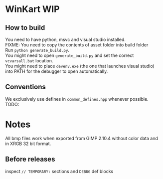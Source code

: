 # WinKart WIP

## How to build

You need to have python, msvc and visual studio installed.<br />
FIXME: You need to copy the contents of asset folder into build folder<br />
Run `python generate_build.py`.<br />
You might need to open `generate_build.py` and set the correct `vcvarsall.bat` location.<br />
You might need to place `devenv.exe` (the one that launches visual studio) into PATH for the debugger to open automatically.<br />

## Conventions

We exclusively use defines in `common_defines.hpp` whenever possible.
TODO:

# Notes

All bmp files work when exported from GIMP 2.10.4 without color data and in XRGB 32 bit format.

## Before releases

inspect `// TEMPORARY:` sections and `DEBUG` def blocks
